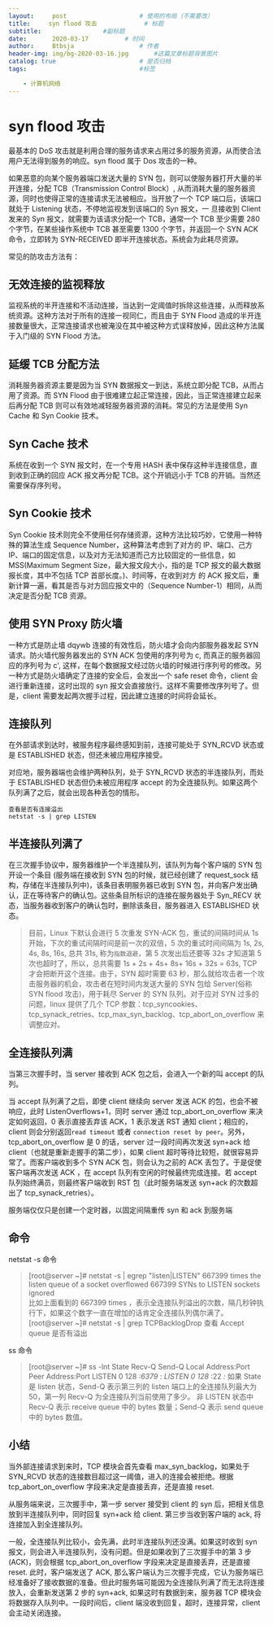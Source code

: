 ```yaml
---
layout:     post   				    # 使用的布局（不需要改）
title:     syn flood 攻击			    # 标题 
subtitle:                 #副标题
date:       2020-03-17			# 时间
author:     Btbsja					# 作者
header-img: img/bg-2020-03-16.jpg 	    #这篇文章标题背景图片
catalog: true 						# 是否归档
tags:								#标签

    - 计算机网络
---
```


# syn flood 攻击


最基本的 DoS 攻击就是利用合理的服务请求来占用过多的服务资源，从而使合法用户无法得到服务的响应。syn flood 属于 Dos 攻击的一种。

如果恶意的向某个服务器端口发送大量的 SYN 包，则可以使服务器打开大量的半开连接，分配 TCB（Transmission Control Block）, 从而消耗大量的服务器资源，同时也使得正常的连接请求无法被相应。当开放了一个 TCP 端口后，该端口就处于 Listening 状态，不停地监视发到该端口的 Syn 报文，一 旦接收到 Client 发来的 Syn 报文，就需要为该请求分配一个 TCB，通常一个 TCB 至少需要 280 个字节，在某些操作系统中 TCB 甚至需要 1300 个字节，并返回一个 SYN ACK 命令，立即转为 SYN-RECEIVED 即半开连接状态。系统会为此耗尽资源。

常见的防攻击方法有：

无效连接的监视释放
---------

监视系统的半开连接和不活动连接，当达到一定阈值时拆除这些连接，从而释放系统资源。这种方法对于所有的连接一视同仁，而且由于 SYN Flood 造成的半开连接数量很大，正常连接请求也被淹没在其中被这种方式误释放掉，因此这种方法属于入门级的 SYN Flood 方法。

延缓 TCB 分配方法
-----------

消耗服务器资源主要是因为当 SYN 数据报文一到达，系统立即分配 TCB，从而占用了资源。而 SYN Flood 由于很难建立起正常连接，因此，当正常连接建立起来后再分配 TCB 则可以有效地减轻服务器资源的消耗。常见的方法是使用 Syn Cache 和 Syn Cookie 技术。

Syn Cache 技术
------------

系统在收到一个 SYN 报文时，在一个专用 HASH 表中保存这种半连接信息，直到收到正确的回应 ACK 报文再分配 TCB。这个开销远小于 TCB 的开销。当然还需要保存序列号。

Syn Cookie 技术
-------------

Syn Cookie 技术则完全不使用任何存储资源，这种方法比较巧妙，它使用一种特殊的算法生成 Sequence Number，这种算法考虑到了对方的 IP、端口、己方 IP、端口的固定信息，以及对方无法知道而己方比较固定的一些信息，如 MSS(Maximum Segment Size，最大报文段大小，指的是 TCP 报文的最大数据报长度，其中不包括 TCP 首部长度。)、时间等，在收到对方 的 ACK 报文后，重新计算一遍，看其是否与对方回应报文中的（Sequence Number-1）相同，从而决定是否分配 TCB 资源。

使用 SYN Proxy 防火墙
----------------

一种方式是防止墙 dqywb 连接的有效性后，防火墙才会向内部服务器发起 SYN 请求。防火墙代服务器发出的 SYN ACK 包使用的序列号为 c, 而真正的服务器回应的序列号为 c', 这样，在每个数据报文经过防火墙的时候进行序列号的修改。另一种方式是防火墙确定了连接的安全后，会发出一个 safe reset 命令，client 会进行重新连接，这时出现的 syn 报文会直接放行。这样不需要修改序列号了。但是，client 需要发起两次握手过程，因此建立连接的时间将会延长。

连接队列
----

在外部请求到达时，被服务程序最终感知到前，连接可能处于 SYN_RCVD 状态或是 ESTABLISHED 状态，但还未被应用程序接受。

对应地，服务器端也会维护两种队列，处于 SYN_RCVD 状态的半连接队列，而处于 ESTABLISHED 状态但仍未被应用程序 accept 的为全连接队列。如果这两个队列满了之后，就会出现各种丢包的情形。

```
查看是否有连接溢出
netstat -s | grep LISTEN
```

半连接队列满了
-------

在三次握手协议中，服务器维护一个半连接队列，该队列为每个客户端的 SYN 包开设一个条目 (服务端在接收到 SYN 包的时候，就已经创建了 request_sock 结构，存储在半连接队列中)，该条目表明服务器已收到 SYN 包，并向客户发出确认，正在等待客户的确认包。这些条目所标识的连接在服务器处于 Syn_RECV 状态，当服务器收到客户的确认包时，删除该条目，服务器进入 ESTABLISHED 状态。

> 目前，Linux 下默认会进行 5 次重发 SYN-ACK 包，重试的间隔时间从 1s 开始，下次的重试间隔时间是前一次的双倍，5 次的重试时间间隔为 1s, 2s, 4s, 8s, 16s, 总共 31s, 称为`指数退避`，第 5 次发出后还要等 32s 才知道第 5 次也超时了，所以，总共需要 1s + 2s + 4s+ 8s+ 16s + 32s = 63s, TCP 才会把断开这个连接。由于，SYN 超时需要 63 秒，那么就给攻击者一个攻击服务器的机会，攻击者在短时间内发送大量的 SYN 包给 Server(俗称 SYN flood 攻击)，用于耗尽 Server 的 SYN 队列。对于应对 SYN 过多的问题，linux 提供了几个 TCP 参数：tcp_syncookies、tcp_synack_retries、tcp_max_syn_backlog、tcp_abort_on_overflow 来调整应对。  



全连接队列满
------

当第三次握手时，当 server 接收到 ACK 包之后，会进入一个新的叫 accept 的队列。

当 accept 队列满了之后，即使 client 继续向 server 发送 ACK 的包，也会不被响应，此时 ListenOverflows+1，同时 server 通过 tcp_abort_on_overflow 来决定如何返回，0 表示直接丢弃该 ACK，1 表示发送 RST 通知 client；相应的，client 则会分别返回`read timeout` 或者 `connection reset by peer`。另外，tcp_abort_on_overflow 是 0 的话，server 过一段时间再次发送 syn+ack 给 client（也就是重新走握手的第二步），如果 client 超时等待比较短，就很容易异常了。而客户端收到多个 SYN ACK 包，则会认为之前的 ACK 丢包了。于是促使客户端再次发送 ACK ，在 accept 队列有空闲的时候最终完成连接。若 accept 队列始终满员，则最终客户端收到 RST 包（此时服务端发送 syn+ack 的次数超出了 tcp_synack_retries）。

服务端仅仅只是创建一个定时器，以固定间隔重传 syn 和 ack 到服务端



命令
--

netstat -s 命令

> [root@server ~]# netstat -s | egrep "listen|LISTEN" 667399 times the listen queue of a socket overflowed 667399 SYNs to LISTEN sockets ignored  
> 比如上面看到的 667399 times ，表示全连接队列溢出的次数，隔几秒钟执行下，如果这个数字一直在增加的话肯定全连接队列偶尔满了。  
> [root@server ~]# netstat -s | grep TCPBacklogDrop 查看 Accept queue 是否有溢出  

ss 命令

> [root@server ~]# ss -lnt State Recv-Q Send-Q Local Address:Port Peer Address:Port LISTEN 0 128 _:6379_ : _LISTEN 0 128_ :22 _:_ 如果 State 是 listen 状态，Send-Q 表示第三列的 listen 端口上的全连接队列最大为 50，第一列 Recv-Q 为全连接队列当前使用了多少。 非 LISTEN 状态中 Recv-Q 表示 receive queue 中的 bytes 数量；Send-Q 表示 send queue 中的 bytes 数值。  

小结
--

当外部连接请求到来时，TCP 模块会首先查看 max_syn_backlog，如果处于 SYN_RCVD 状态的连接数目超过这一阈值，进入的连接会被拒绝。根据 tcp_abort_on_overflow 字段来决定是直接丢弃，还是直接 reset.

从服务端来说，三次握手中，第一步 server 接受到 client 的 syn 后，把相关信息放到半连接队列中，同时回复 syn+ack 给 client. 第三步当收到客户端的 ack, 将连接加入到全连接队列。

一般，全连接队列比较小，会先满，此时半连接队列还没满。如果这时收到 syn 报文，则会进入半连接队列，没有问题。但是如果收到了三次握手中的第 3 步 (ACK)，则会根据 tcp_abort_on_overflow 字段来决定是直接丢弃，还是直接 reset. 此时，客户端发送了 ACK, 那么客户端认为三次握手完成，它认为服务端已经准备好了接收数据的准备。但此时服务端可能因为全连接队列满了而无法将连接放入，会重新发送第 2 步的 syn+ack, 如果这时有数据到来，服务器 TCP 模块会将数据存入队列中。一段时间后，client 端没收到回复，超时，连接异常，client 会主动关闭连接。

